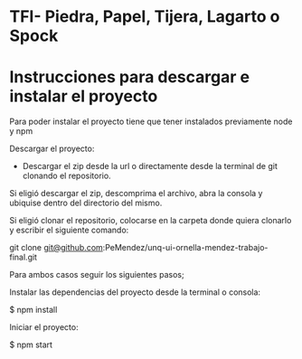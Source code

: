 # TFI- Piedra, Papel, Tijera, Lagarto o Spock

# Instrucciones para descargar e instalar el proyecto

Para poder instalar el proyecto tiene que tener instalados previamente node y npm

Descargar el proyecto:

- Descargar el zip desde la url o directamente desde la terminal de git clonando el repositorio.

Si eligió descargar el zip, descomprima el archivo, abra la consola y ubiquise dentro del directorio del mismo.  

Si eligió clonar el repositorio, colocarse en la carpeta donde quiera clonarlo y escribir el siguiente comando:

git clone git@github.com:PeMendez/unq-ui-ornella-mendez-trabajo-final.git

Para ambos casos seguir los siguientes pasos; 

Instalar las dependencias del proyecto desde la terminal o consola:

$ npm install

Iniciar el proyecto:

$ npm start





